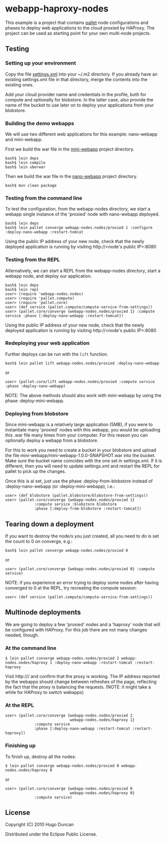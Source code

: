 # webapp-haproxy-nodes

This example is a project that contains
[pallet](http://github.com/hugoduncan/pallet) node configurations and phases to
deploy web applications to the cloud proxied by HAProxy.  The project can be used as starting point for your own multi-node projects.

## Testing

### Setting up your environment

Copy the file [settings.xml](http://github.com/hugoduncan/pallet-examples/tree/master/webapp-haproxy-nodes/settings.xml) into your ~/.m2 directory. If you already have an existing settings.xml file in that directory, merge the contents into the existing ones.

Add your cloud provider name and credentials in the profile, both for compute and optionally for blobstore. In the latter case, also provide the name of the bucket to use later on to deploy your applications from your blobstore.

### Building the demo webapps

We will use two different web applications for this example: nano-webapp and mini-webapp.

First we build the war file in the [mini-webapp](http://github.com/hugoduncan/pallet-examples/tree/master/mini-webapp/) project directory.

    bash$ lein deps
    bash$ lein compile
    bash$ lein uberwar

Then we build the war file in the [nano-webapp](http://github.com/hugoduncan/pallet-examples/tree/master/nano-webapp) project directory.

    bash$ mvn clean package

### Testing from the command line

To test the configuration, from the webapp-nodes directory, we start a webapp single instance of the 'proxied' node with nano-webapp deployed.

    bash$ lein deps
    bash$ lein pallet converge webapp-nodes.nodes/proxied 1 :configure :deploy-nano-webapp :restart-tomcat

Using the public IP address of your new node, check that the newly deployed application is running by visiting http://<node's public IP>:8080

### Testing from the REPL

Alternatively, we can start a REPL from the webapp-nodes directory,
start a webapp node, and deploy our application.

    bash$ lein deps
    bash$ lein repl
    user> (require 'webapp-nodes.nodes)
    user> (require 'pallet.compute)
    user> (require 'pallet.core)
    user> (def service (pallet.compute/compute-service-from-settings))
    user> (pallet.core/converge {webapp-nodes.nodes/proxied 1} :compute service :phase [:deploy-nano-webapp :restart-tomcat])

Using the public IP address of your new node, check that the newly deployed application is running by visiting http://<node's public IP>:8080

### Redeploying your web application

Further deploys can be run with the `lift` function.

    bash$ lein pallet lift webapp-nodes.nodes/proxied :deploy-nano-webapp

or

    user> (pallet.core/lift webapp-nodes.nodes/proxied :compute service :phase :deploy-nano-webapp)

NOTE: The above methods should also work with mini-webapp by using the phase :deploy-mini-webapp.

### Deploying from blobstore

Since mini-webapp is a relatively large application (5MB), if you were  to instantiate many 'proxied' nodes with this webapp, you would be uploading this .war file many times from your computer. For this reason you can optionally deploy a webapp from a blobstore.

For this to work you need to create a bucket in your blobstore and upload the file mini-webapp/mini-webapp-1.0.0-SNAPSHOT.war into the bucket. Make sure the bucket name coincides with the one set in settings.xml. If it is different, then you will need to update settings.xml and restart the REPL for pallet to pick up the changes.

Once this is al set, just use the phase :deploy-from-blobstore instead of :deploy-nano-webapp (or :deploy-mini-webapp), i.e.:

    user> (def blobstore (pallet.blobstore/blobstore-from-settings))
    user> (pallet.core/converge {webapp-nodes.nodes/proxied 1}
                 :compute service :blobstore blobstore
                 :phase [:deploy-from-blobstore :restart-tomcat])

## Tearing down a deployment

If you want to destroy the node/s you just created, all you need to do is set the count to 0 on converge, e.g.:

    bash$ lein pallet converge webapp-nodes.nodes/proxied 0

or

    user> (pallet.core/converge {webapp-nodes.nodes/proxied 0} :compute service)

NOTE: if you experience an error trying to deploy some nodes after having converged to 0 at the REPL, try recreating the compute session:

    user> (def service (pallet.compute/compute-service-from-settings))

## Multinode deployments

We are going to deploy a few 'proxied' nodes and a 'haproxy' node that will be configured with HAProxy. For this job there are not many changes needed, though.

### At the command line

    $ lein pallet converge webapp-nodes.nodes/proxied 2 webapp-nodes.nodes/haproxy 1 :deploy-nano-webapp :restart-tomcat :restart-haproxy

Visit http://<proxy public address>/ and confirm that the proxy is working. The IP address reported by the webapps should change between refreshes of the page, reflecting the fact that the proxy is balancing the requests. (NOTE: it might take a while for HAProxy to switch webapps)

### At the REPL

    user> (pallet.core/converge {webapp-nodes.nodes/proxied 2
                                 webapp-nodes.nodes/haproxy 1}
                 :compute service
                 :phase [:deploy-nano-webapp :restart-tomcat :restart-haproxy])

### Finishing up

To finish up, destroy all the nodes:

    $ lein pallet converge webapp-nodes.nodes/proxied 0 webapp-nodes.nodes/haproxy 0

or

    user> (pallet.core/converge {webapp-nodes.nodes/proxied 0
                                 webapp-nodes.nodes/haproxy 0}
                 :compute service)

## License

Copyright (C) 2010 Hugo Duncan

Distributed under the Eclipse Public License.
